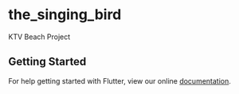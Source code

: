 # the_singing_bird

KTV Beach Project

## Getting Started

For help getting started with Flutter, view our online
[documentation](https://flutter.io/).
